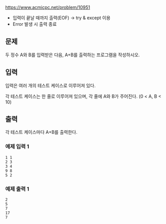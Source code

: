 https://www.acmicpc.net/problem/10951
- 입력이 끝날 때까지 출력(EOF) → try & except 이용
- Error 발생 시 출력 종료
  
## 문제
두 정수 A와 B를 입력받은 다음, A+B를 출력하는 프로그램을 작성하시오.

## 입력
입력은 여러 개의 테스트 케이스로 이루어져 있다.

각 테스트 케이스는 한 줄로 이루어져 있으며, 각 줄에 A와 B가 주어진다. (0 < A, B < 10)

## 출력
각 테스트 케이스마다 A+B를 출력한다.

### 예제 입력 1 
```
1 1
2 3
3 4
9 8
5 2
```
### 예제 출력 1 
```
2
5
7
17
7
```
